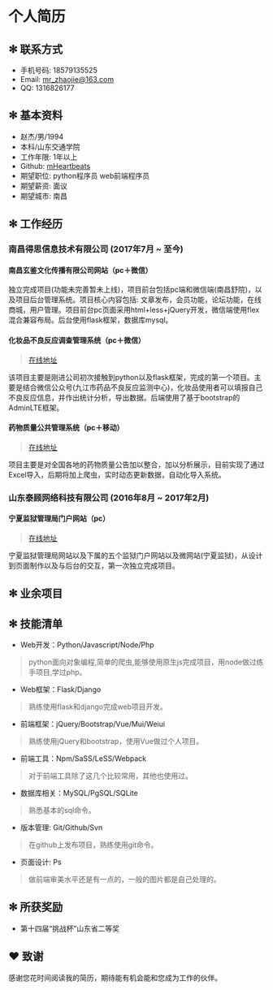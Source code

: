 # 个人简历

## ✻ 联系方式

* 手机号码: 18579135525
* Email: mr_zhaojie@163.com
* QQ: 1316826177

## ✻ 基本资料

* 赵杰/男/1994
* 本科/山东交通学院
* 工作年限: 1年以上
* Github: [mHeartbeats](https://github.com/mHeartbeats)
* 期望职位: python程序员 web前端程序员
* 期望薪资: 面议
* 期望城市: 南昌

## ✻ 工作经历

### 南昌得思信息技术有限公司 (2017年7月 ~ 至今)

#### 南昌玄鉴文化传播有限公司网站（pc＋微信）

 独立完成项目(功能未完善暂未上线)，项目前台包括pc端和微信端(南昌舒院)，以及项目后台管理系统。项目核心内容包括: 文章发布，会员功能，论坛功能，在线商城，用户管理。项目前台pc页面采用html+less+jQuery开发，微信端使用flex混合兼容布局。后台使用flask框架，数据库mysql。

#### 化妆品不良反应调查管理系统（pc＋微信）

>[在线地址](http://red.079l.com/admin)

该项目主要是刚进公司初次接触到python以及flask框架，完成的第一个项目。主要是结合微信公众号(九江市药品不良反应监测中心)，化妆品使用者可以填报自己不良反应信息，并作出统计分析，导出数据。后端使用了基于bootstrap的AdminLTE框架。

#### 药物质量公共管理系统（pc＋移动）

>[在线地址](http://quality.079l.com)

项目主要是对全国各地的药物质量公告加以整合，加以分析展示，目前实现了通过Excel导入，后期将加上爬虫，实时动态更新数据，自动化导入系统。

### 山东泰顾网络科技有限公司 (2016年8月 ~ 2017年2月)

#### 宁夏监狱管理局门户网站（pc）

>[在线地址](http://www.nxjyw.gov.cn/)

宁夏监狱管理局网站以及下属的五个监狱门户网站以及微网站(宁夏监狱)，从设计到页面制作以及与后台的交互，第一次独立完成项目。

## ✻ 业余项目

## ✻ 技能清单

* Web开发：Python/Javascript/Node/Php

>python面向对象编程,简单的爬虫,能够使用原生js完成项目，用node做过练手项目,学过php。

* Web框架：Flask/Django

>熟练使用flask和django完成web项目开发。

* 前端框架：jQuery/Bootstrap/Vue/Mui/Weiui

>熟练使用jQuery和bootstrap，使用Vue做过个人项目。

* 前端工具：Npm/SaSS/LeSS/Webpack

>对于前端工具除了这几个比较常用，其他也使用过。

* 数据库相关：MySQL/PgSQL/SQLite

>熟悉基本的sql命令。

* 版本管理: Git/Github/Svn

>在github上发布项目，熟练使用git命令。

* 页面设计: Ps

>做前端审美水平还是有一点的，一般的图片都是自己处理的。

## ✻ 所获奖励

* 第十四届“挑战杯”山东省二等奖

## ❤ 致谢

感谢您花时间阅读我的简历，期待能有机会能和您成为工作的伙伴。

